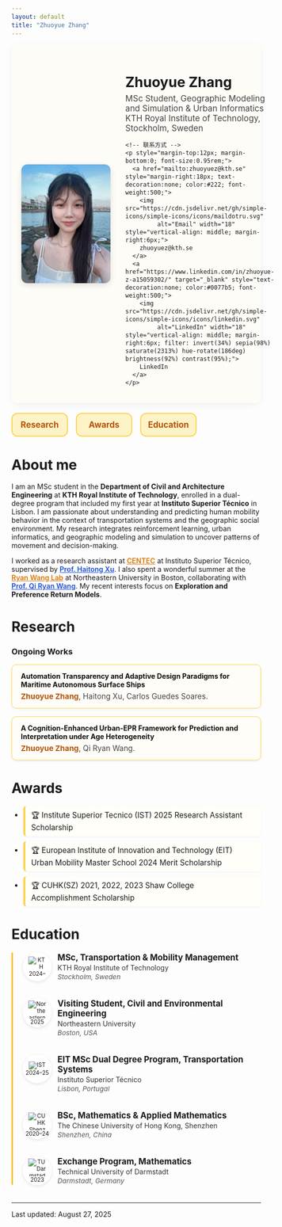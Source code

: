 ```yaml
---
layout: default
title: "Zhuoyue Zhang"
---
```


<div style="display:flex; align-items:center; gap:30px; background:#fefcf7; padding:20px; border-radius:12px; box-shadow:0 4px 16px rgba(0,0,0,0.05);">

  <!-- 左边头像 -->
  <img src="/assets/img/IMG_8112.jpeg" alt="Zhuoyue Zhang" width="180" style="border-radius:12px; box-shadow:0 4px 12px rgba(0,0,0,.12);">

  <!-- 右边文字 -->
  <div>
    <h1 style="margin-bottom:6px;">Zhuoyue Zhang</h1>
    <p style="margin:0; font-size:1.05rem; color:#444;">MSc Student, Geographic Modeling and Simulation & Urban Informatics<br>
    KTH Royal Institute of Technology, Stockholm, Sweden</p> 

    <!-- 联系方式 -->
    <p style="margin-top:12px; margin-bottom:0; font-size:0.95rem;">
      <a href="mailto:zhuoyuez@kth.se" style="margin-right:18px; text-decoration:none; color:#222; font-weight:500;">
        <img src="https://cdn.jsdelivr.net/gh/simple-icons/simple-icons/icons/maildotru.svg"
             alt="Email" width="18" style="vertical-align: middle; margin-right:6px;">
        zhuoyuez@kth.se
      </a>
      <a href="https://www.linkedin.com/in/zhuoyue-z-a15059302/" target="_blank" style="text-decoration:none; color:#0077b5; font-weight:500;">
        <img src="https://cdn.jsdelivr.net/gh/simple-icons/simple-icons/icons/linkedin.svg"
             alt="LinkedIn" width="18" style="vertical-align: middle; margin-right:6px; filter: invert(34%) sepia(98%) saturate(2313%) hue-rotate(186deg) brightness(92%) contrast(95%);">
        LinkedIn
      </a>
    </p>
  </div>

</div>

<!-- Nav -->
<style>
  .navbar{
    display:grid;
    grid-template-columns: repeat(4, minmax(0,1fr)); /* 四个按钮均分整行 */
    gap:16px;
    margin:20px 0 28px;
  }
  .navbar a{
    display:block;
    text-align:center;
    padding:14px 0;
    border:2px solid #fcd34d;       /* 金黄描边 */
    border-radius:12px;
    background:#fef3c7;              /* 浅黄底 */
    color:#b45309 !important;        /* 深琥珀字色 */
    text-decoration:none !important; /* 去掉下划线 */
    font-weight:700;
    font-size:1.05rem;
    line-height:1;
    transition:all .2s ease;
  }
  .navbar a:hover{
  background: linear-gradient(90deg, #fcd34d, #fbbf24);
  transform: translateY(-2px);
  box-shadow:0 4px 12px rgba(249,115,22,.25);
}
  /* 小屏自适应：手机上两列 */
  @media (max-width: 640px){
    .navbar{ grid-template-columns: repeat(2, minmax(0,1fr)); }
  }
</style>

<div class="navbar">
  <a href="#research">Research</a>
  <a href="#awards">Awards</a>
  <a href="#education">Education</a>
</div>
<style>
/* Research 卡片 */
.research-list {
  display: grid;
  gap: 16px;
  margin: 12px 0 28px;
}
.research-item {
  background: #fffdf8;
  border: 1px solid #fcd34d;
  border-radius: 10px;
  padding: 14px 18px;
  box-shadow: 0 2px 6px rgba(0,0,0,0.05);
  transition: transform .2s ease, box-shadow .2s ease;
}
.research-item:hover {
  transform: translateY(-3px);
  box-shadow: 0 4px 12px rgba(0,0,0,0.12);
}
.research-title {
  font-weight: 700;
  color: #111;
  margin-bottom: 6px;
}
.research-authors {
  font-size: 0.95rem;
  color: #444;
}
.research-authors strong {
  color: #b45309; /* 深琥珀色，高亮自己名字 */
}

/* Awards 列表 */
.awards-list {
  list-style: none;
  padding-left: 0;
  margin: 12px 0 28px;
}
.awards-list li {
  padding: 8px 12px;
  margin-bottom: 10px;
  border-left: 4px solid #fcd34d;
  background: #fffef9;
  border-radius: 6px;
  font-size: 0.95rem;
  box-shadow: 0 1px 4px rgba(0,0,0,0.05);
}
.awards-list li::before {
  content: "🏆 ";
}
</style>

# About me
I am an MSc student in the **Department of Civil and Architecture Engineering** at **KTH Royal Institute of Technology**, enrolled in a dual-degree program that included my first year at **Instituto Superior Técnico** in Lisbon. I am passionate about understanding and predicting human mobility behavior in the context of transportation systems and the geographic social environment. My research integrates reinforcement learning, urban informatics, and geographic modeling and simulation to uncover patterns of movement and decision-making.  

I worked as a research assistant at <a href="http://www.centec.tecnico.ulisboa.pt/en/index.aspx" target="_blank" style="color:#d97706; font-weight:600;">CENTEC</a> at Instituto Superior Técnico, supervised by <a href="https://scholar.google.com/citations?user=zrsb6awAAAAJ&hl=en" target="_blank" style="color:#1d4ed8; font-weight:600;">Prof. Haitong Xu</a>. I also spent a wonderful summer at the <a href="https://sites.google.com/view/uirlab/home?authuser=0" target="_blank" style="color:#d97706; font-weight:600;">Ryan Wang Lab</a> at Northeastern University in Boston, collaborating with <a href="https://coe.northeastern.edu/people/wang-qi/" target="_blank" style="color:#1d4ed8; font-weight:600;">Prof. Qi Ryan Wang</a>. My recent interests focus on **Exploration and Preference Return Models**.  

# Research

### Ongoing Works
<div class="research-list">
  <div class="research-item">
    <div class="research-title">Automation Transparency and Adaptive Design Paradigms for Maritime Autonomous Surface Ships</div>
    <div class="research-authors"><strong>Zhuoyue Zhang</strong>, Haitong Xu, Carlos Guedes Soares.</div>
  </div>

  <div class="research-item">
    <div class="research-title">A Cognition-Enhanced Urban-EPR Framework for Prediction and Interpretation under Age Heterogeneity</div>
    <div class="research-authors"><strong>Zhuoyue Zhang</strong>, Qi Ryan Wang.</div>
  </div>
</div>

# Awards
<ul class="awards-list">
  <li>Institute Superior Tecnico (IST) 2025 Research Assistant Scholarship</li>
  <li>European Institute of Innovation and Technology (EIT) Urban Mobility Master School 2024 Merit Scholarship</li>
  <li>CUHK(SZ) 2021, 2022, 2023 Shaw College Accomplishment Scholarship</li>
</ul>

# Education

<style>
  .edu-timeline {
    margin: 20px 0;
    padding-left: 90px; /* 預留給 Logo + 日期 */
    border-left: 3px solid #fbbf24; /* 金黃色竪線 */
    position: relative;
  }
  .edu-item {
    position: relative;
    margin-bottom: 36px;
  }
  .edu-logo-timeline {
    position: absolute;
    left: -70px;
    top: 0;
    width: 50px;
    height: 50px;
    border-radius: 50%;
    background: #fff;
    display: flex;
    align-items: center;
    justify-content: center;
    box-shadow: 0 2px 6px rgba(0,0,0,0.1);
    transition: transform 0.2s ease, filter 0.2s ease;
    flex-direction: column;
    font-size: 0.7rem;
    text-align: center;
    padding: 4px;
  }
  .edu-logo-timeline img {
    max-width: 36px;  /* 原来是 22-28px，这里改大 */
    max-height: 36px;
    object-fit: contain;
  }
  .edu-logo-timeline:hover {
    transform: scale(1.1);
    filter: brightness(1.15);
  }
  .edu-degree {
    font-weight: 700;
    font-size: 1.05rem;
    margin-bottom: 2px;
  }
  .edu-school {
    color: #333;
    margin-bottom: 2px;
  }
  .edu-dates {
    font-style: italic;
    color: #555;
    font-size: 0.85rem;
    margin-top: 2px;
  }
</style>

<div class="edu-timeline">

  <div class="edu-item">
    <div class="edu-logo-timeline">
      <img src="https://upload.wikimedia.org/wikipedia/commons/0/0c/KTH_logo.svg" alt="KTH" title="KTH Royal Institute of Technology">
      <span>2024–</span>
    </div>
    <div class="edu-degree">MSc, Transportation &amp; Mobility Management</div>
    <div class="edu-school">KTH Royal Institute of Technology</div>
    <div class="edu-dates">Stockholm, Sweden</div>
  </div>

  <div class="edu-item">
    <div class="edu-logo-timeline">
      <img src="https://upload.wikimedia.org/wikipedia/commons/f/f7/Northeastern_University_seal.svg" alt="Northeastern University" title="Northeastern University">
      <span>2025</span>
    </div>
    <div class="edu-degree">Visiting Student, Civil and Environmental Engineering</div>
    <div class="edu-school">Northeastern University</div>
    <div class="edu-dates">Boston, USA</div>
  </div>

  <div class="edu-item">
    <div class="edu-logo-timeline">
      <img src="https://upload.wikimedia.org/wikipedia/commons/5/58/Instituto_Superior_T%C3%A9cnico_-_University_of_Lisbon.svg" alt="IST" title="Instituto Superior Técnico">
      <span>2024–25</span>
    </div>
    <div class="edu-degree">EIT MSc Dual Degree Program, Transportation Systems</div>
    <div class="edu-school">Instituto Superior Técnico</div>
    <div class="edu-dates">Lisbon, Portugal</div>
  </div>

  <div class="edu-item">
    <div class="edu-logo-timeline">
      <img src="https://upload.wikimedia.org/wikipedia/en/1/18/CUHK_Logo.svg" alt="CUHK Shenzhen" title="The Chinese University of Hong Kong, Shenzhen">
      <span>2020–24</span>
    </div>
    <div class="edu-degree">BSc, Mathematics &amp; Applied Mathematics</div>
    <div class="edu-school">The Chinese University of Hong Kong, Shenzhen</div>
    <div class="edu-dates">Shenzhen, China</div>
  </div>

  <div class="edu-item">
    <div class="edu-logo-timeline">
      <img src="https://upload.wikimedia.org/wikipedia/commons/thumb/2/24/TU_Darmstadt_Logo.svg/1599px-TU_Darmstadt_Logo.svg.png" alt="TU Darmstadt" title="Technical University of Darmstadt">
      <span>2023</span>
    </div>
    <div class="edu-degree">Exchange Program, Mathematics</div>
    <div class="edu-school">Technical University of Darmstadt</div>
    <div class="edu-dates">Darmstadt, Germany</div>
  </div>

</div>



<hr>
<div class="small">Last updated: August 27, 2025</div>
